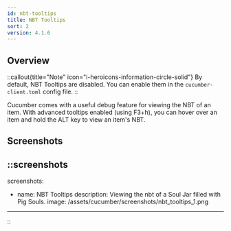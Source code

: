 ```yaml
---
id: nbt-tooltips
title: NBT Tooltips
sort: 2
version: 4.1.6
---
```


## Overview

::callout{title="Note" icon="i-heroicons-information-circle-solid"}
By default, NBT Tooltips are disabled. You can enable them in the `cucumber-client.toml` config file. 
::

Cucumber comes with a useful debug feature for viewing the NBT of an item. With advanced tooltips enabled (using F3+h), you can hover over an item and hold the ALT key to view an item's NBT.

## Screenshots

::screenshots
---
screenshots:
  - name: NBT Tooltips
    description: Viewing the nbt of a Soul Jar filled with Pig Souls.
    image: /assets/cucumber/screenshots/nbt_tooltips_1.png
---
::
